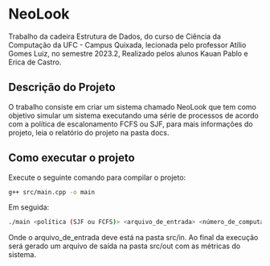 # NeoLook 
 
Trabalho da cadeira Estrutura de Dados, do curso de Ciência da Computação da UFC - Campus Quixada, lecionada pelo professor Atílio Gomes Luiz, no semestre 2023.2, Realizado pelos alunos Kauan Pablo e Erica de Castro.

## Descrição do Projeto
O trabalho consiste em criar um sistema chamado NeoLook que tem como objetivo simular um sistema executando uma série de processos de acordo com a política de escalonamento FCFS ou SJF, para mais informações do projeto, leia o relatório do projeto na pasta docs.

## Como executar o projeto
Execute o seguinte comando para compilar o projeto:
```bash
g++ src/main.cpp -o main
```

Em seguida:
```bash
./main <política (SJF ou FCFS)> <arquivo_de_entrada> <número_de_computadores>
```
Onde o arquivo_de_entrada deve está na pasta src/in. 
Ao final da execução será gerado um arquivo de saída na pasta src/out com as métricas do sistema.